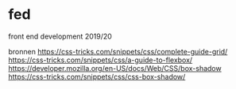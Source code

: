 # fed
front end development 2019/20

bronnen
https://css-tricks.com/snippets/css/complete-guide-grid/
https://css-tricks.com/snippets/css/a-guide-to-flexbox/
https://developer.mozilla.org/en-US/docs/Web/CSS/box-shadow
https://css-tricks.com/snippets/css/css-box-shadow/
